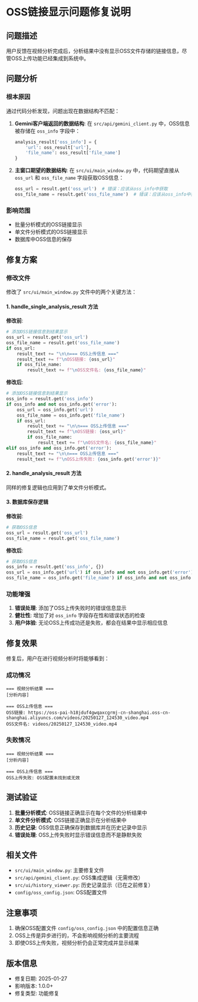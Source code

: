 # OSS链接显示问题修复说明

## 问题描述

用户反馈在视频分析完成后，分析结果中没有显示OSS文件存储的链接信息，尽管OSS上传功能已经集成到系统中。

## 问题分析

### 根本原因

通过代码分析发现，问题出现在数据结构不匹配：

1. **Gemini客户端返回的数据结构**: 在 `src/api/gemini_client.py` 中，OSS信息被存储在 `oss_info` 字段中：
   ```python
   analysis_result['oss_info'] = {
       'url': oss_result['url'],
       'file_name': oss_result['file_name']
   }
   ```

2. **主窗口期望的数据结构**: 在 `src/ui/main_window.py` 中，代码期望直接从 `oss_url` 和 `oss_file_name` 字段获取OSS信息：
   ```python
   oss_url = result.get('oss_url')  # 错误：应该从oss_info中获取
   oss_file_name = result.get('oss_file_name')  # 错误：应该从oss_info中获取
   ```

### 影响范围

- 批量分析模式的OSS链接显示
- 单文件分析模式的OSS链接显示
- 数据库中OSS信息的保存

## 修复方案

### 修改文件

修改了 `src/ui/main_window.py` 文件中的两个关键方法：

#### 1. handle_single_analysis_result 方法

**修改前**:
```python
# 添加OSS链接信息到结果显示
oss_url = result.get('oss_url')
oss_file_name = result.get('oss_file_name')
if oss_url:
    result_text += "\n\n=== OSS上传信息 ==="
    result_text += f"\nOSS链接: {oss_url}"
    if oss_file_name:
        result_text += f"\nOSS文件名: {oss_file_name}"
```

**修改后**:
```python
# 添加OSS链接信息到结果显示
oss_info = result.get('oss_info')
if oss_info and not oss_info.get('error'):
    oss_url = oss_info.get('url')
    oss_file_name = oss_info.get('file_name')
    if oss_url:
        result_text += "\n\n=== OSS上传信息 ==="
        result_text += f"\nOSS链接: {oss_url}"
        if oss_file_name:
            result_text += f"\nOSS文件名: {oss_file_name}"
elif oss_info and oss_info.get('error'):
    result_text += "\n\n=== OSS上传信息 ==="
    result_text += f"\nOSS上传失败: {oss_info.get('error')}"
```

#### 2. handle_analysis_result 方法

同样的修复逻辑也应用到了单文件分析模式。

#### 3. 数据库保存逻辑

**修改前**:
```python
# 获取OSS信息
oss_url = result.get('oss_url')
oss_file_name = result.get('oss_file_name')
```

**修改后**:
```python
# 获取OSS信息
oss_info = result.get('oss_info', {})
oss_url = oss_info.get('url') if oss_info and not oss_info.get('error') else None
oss_file_name = oss_info.get('file_name') if oss_info and not oss_info.get('error') else None
```

### 功能增强

1. **错误处理**: 添加了OSS上传失败时的错误信息显示
2. **健壮性**: 增加了对 `oss_info` 字段存在性和错误状态的检查
3. **用户体验**: 无论OSS上传成功还是失败，都会在结果中显示相应信息

## 修复效果

修复后，用户在进行视频分析时将能够看到：

### 成功情况
```
=== 视频分析结果 ===
[分析内容]

=== OSS上传信息 ===
OSS链接: https://oss-pai-h18jduf4gwqaxcgrmj-cn-shanghai.oss-cn-shanghai.aliyuncs.com/videos/20250127_124530_video.mp4
OSS文件名: videos/20250127_124530_video.mp4
```

### 失败情况
```
=== 视频分析结果 ===
[分析内容]

=== OSS上传信息 ===
OSS上传失败: OSS配置未找到或无效
```

## 测试验证

1. **批量分析模式**: OSS链接正确显示在每个文件的分析结果中
2. **单文件分析模式**: OSS链接正确显示在分析结果中
3. **历史记录**: OSS信息正确保存到数据库并在历史记录中显示
4. **错误处理**: OSS上传失败时显示错误信息而不是静默失败

## 相关文件

- `src/ui/main_window.py`: 主要修复文件
- `src/api/gemini_client.py`: OSS集成逻辑（无需修改）
- `src/ui/history_viewer.py`: 历史记录显示（已在之前修复）
- `config/oss_config.json`: OSS配置文件

## 注意事项

1. 确保OSS配置文件 `config/oss_config.json` 中的配置信息正确
2. OSS上传是异步进行的，不会影响视频分析的主要流程
3. 即使OSS上传失败，视频分析仍会正常完成并显示结果

## 版本信息

- 修复日期: 2025-01-27
- 影响版本: 1.0.0+
- 修复类型: 功能修复